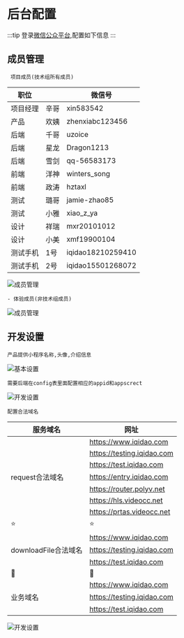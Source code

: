 # 后台配置
:::tip
登录[微信公众平台](https://mp.weixin.qq.com),配置如下信息
:::
## 成员管理
     项目成员(技术组所有成员)
| 职位 |  | 微信号 |
| ------ | ------ | ------ |
| 项目经理 | 辛哥 | xin583542 |
| 产品 | 欢姨 | zhenxiabc123456|
| 后端 | 千哥 | uzoice |
| 后端 | 星龙 | Dragon1213|
| 后端 | 雪剑 | qq-56583173|
| 前端 | 洋神 | winters_song|
| 前端 | 政涛 | hztaxl|
| 测试 | 璐哥 | jamie-zhao85|
| 测试 | 小雅 | xiao_z_ya|
| 设计 | 祥瑞 | mxr20101012|
| 设计 | 小美 | xmf19900104|
| 测试手机 | 1号 |iqidao18210259410 |
| 测试手机 | 2号 |iqidao15501268072 |
![成员管理](https://iqidao.oss-cn-shanghai.aliyuncs.com/static_resources/docs/WX20190226-123037%402x.png)   

    - 体验成员(非技术组成员)
![成员管理](https://iqidao.oss-cn-shanghai.aliyuncs.com/static_resources/docs/WX20190226-123015%402x.png)

## 开发设置

    产品提供小程序名称,头像,介绍信息

![基本设置](https://iqidao.oss-cn-shanghai.aliyuncs.com/static_resources/docs/WX20190226-123323.png)

    需要后端在config表里面配置相应的appid和appscrect 

![开发设置](https://iqidao.oss-cn-shanghai.aliyuncs.com/static_resources/docs/WX20190226-123204.png)

    配置合法域名

| 服务域名 |  网址|  
| ------ | ------ |
|  |https://www.iqidao.com   |
|  |https://testing.iqidao.com  |
|  |https://test.iqidao.com  |
|request合法域名  |https://entry.iqidao.com   |
|  |https://router.polyv.net   |
|  |https://hls.videocc.net   |
|  |https://prtas.videocc.net   |
| :star: | :star: |
|  |https://www.iqidao.com   |
|downloadFile合法域名  |https://testing.iqidao.com  |
|  |https://test.iqidao.com  |
|:star2:  | :star2:  |
|  |https://www.iqidao.com   |
|业务域名  |https://testing.iqidao.com  |
|  |https://test.iqidao.com  |

![开发设置](https://iqidao.oss-cn-shanghai.aliyuncs.com/static_resources/docs/WX20190226-123214.png)



